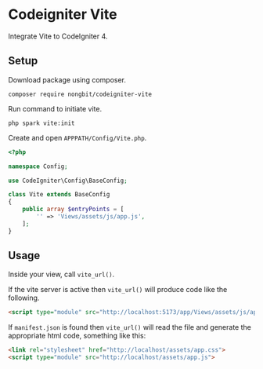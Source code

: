 # Codeigniter Vite
Integrate Vite to CodeIgniter 4.

## Setup

Download package using composer.

```shell
composer require nongbit/codeigniter-vite
```

Run command to initiate vite.

```shell
php spark vite:init
```

Create and open `APPPATH/Config/Vite.php`.

```php
<?php

namespace Config;

use CodeIgniter\Config\BaseConfig;

class Vite extends BaseConfig
{
    public array $entryPoints = [
        '' => 'Views/assets/js/app.js',
    ];
}
```

## Usage

Inside your view, call `vite_url()`.

If the vite server is active then `vite_url()` will produce code like the following.

```html
<script type="module" src="http://localhost:5173/app/Views/assets/js/app.js"></script>
```

If `manifest.json` is found then `vite_url()` will read the file and generate the appropriate html code, something like this:

```html
<link rel="stylesheet" href="http://localhost/assets/app.css">
<script type="module" src="http://localhost/assets/app.js">
```
